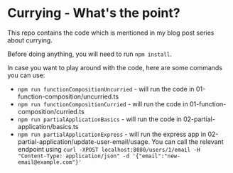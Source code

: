 # Currying - What's the point?

This repo contains the code which is mentioned in my blog post series about currying.

Before doing anything, you will need to run `npm install`.

In case you want to play around with the code, here are some commands you can use:
- `npm run functionCompositionUncurried` - will run the code in 01-function-composition/uncurried.ts
- `npm run functionCompositionCurried` - will run the code in 01-function-composition/curried.ts
- `npm run partialApplicationBasics` - will run the code in 02-partial-application/basics.ts
- `npm run partialApplicationExpress` - will run the express app in 02-partial-application/update-user-email/usage. You can call the relevant endpoint using `curl -XPOST localhost:8080/users/1/email -H "Content-Type: application/json" -d '{"email":"new-email@example.com"}'`
